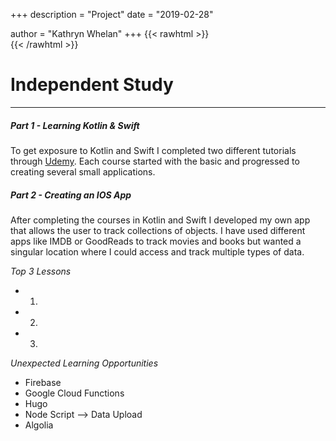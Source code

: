 +++
description = "Project"
date = "2019-02-28"

author = "Kathryn Whelan"
+++
{{< rawhtml >}}
<br />
{{< /rawhtml >}}
# Independent Study
*****

##### Part 1 - Learning Kotlin & Swift
To get exposure to Kotlin and Swift I completed two different tutorials through [Udemy](https://www.udemy.com/).  Each course started with the basic and progressed to creating several small applications.

##### Part 2 - Creating an IOS App
After completing the courses in Kotlin and Swift I developed my own app that allows the user to track collections of objects. I have used different apps like IMDB or GoodReads to track movies and books but wanted a singular location where I could access and track multiple types of data.

_Top 3 Lessons_
- 1.
- 2.
- 3.


_Unexpected Learning Opportunities_
- Firebase
- Google Cloud Functions
- Hugo
- Node Script --> Data Upload
- Algolia
